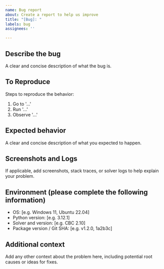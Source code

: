 ```yaml
---
name: Bug report
about: Create a report to help us improve
title: "[Bug]: "
labels: bug
assignees: ''

---
```


## Describe the bug
A clear and concise description of what the bug is.

## To Reproduce
Steps to reproduce the behavior:
1. Go to '...'
2. Run '...'
3. Observe '...'

## Expected behavior
A clear and concise description of what you expected to happen.

## Screenshots and Logs
If applicable, add screenshots, stack traces, or solver logs to help explain your problem.

## Environment (please complete the following information)
- OS: [e.g. Windows 11, Ubuntu 22.04]
- Python version: [e.g. 3.12.1]
- Solver and version: [e.g. CBC 2.10]
- Package version / Git SHA: [e.g. v1.2.0, 1a2b3c]

## Additional context
Add any other context about the problem here, including potential root causes or ideas for fixes.
